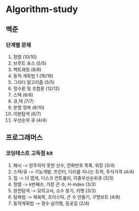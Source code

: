 # Algorithm-study

## 백준

### 단계별 문제 

1. 정렬 (10/10)
2. 브루트 포스 (5/5)
3. 백트래킹 (8/8)
4. 동적 계획법 1 (16/16)
5. 그리디 알고리즘 (5/5)
6. 정수론 및 조합론  (12/12)
7. 스택 (6/6)
8. 큐,덱  (7/7)
9. 분할 정복  (8/10)
10. 이분탐색  (6/7)
11. 우선순위 큐  (4/4)

## 프로그래머스

### 코딩테스트 고득점 kit

1. 해시 -> 완주하지 못한 선수, 전화번호 목록, 위장  (3/4)
2. 스택/큐 -> 기능개발, 프린터, 다리를 지나는 트럭, 주식가격  (4/4)
3. 힙 -> 더 맵게, 디스크 컨트롤러, 이중우선순위큐 (3/3)
4. 정렬 -> k번째수, 가장 큰 수, H-index  (3/3)
5. 완전탐색 -> 모의고사, 소수 찾기, 카펫  (3/3)
6. 탐욕법 -> 체육복, 조이스틱, 큰 수 만들기, 구명보트  (4/6)
7. 동적계획법 -> 정수 삼각형, 등굣길 (2/4)
